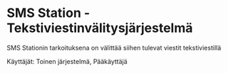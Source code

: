 # SMS Station - Tekstiviestinvälitysjärjestelmä
SMS Stationin tarkoituksena on välittää siihen tulevat viestit tekstiviestillä

Käyttäjät: Toinen järjestelmä, Pääkäyttäjä




